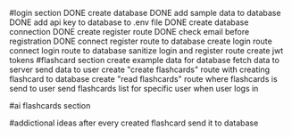 #login section
DONE create database
DONE add sample data to database
DONE add api key to database to .env file
DONE create database connection
DONE create register route
DONE check email before registration
DONE connect register route to database
create login route 
connect login route to database
sanitize login and register route
create jwt tokens
#flashcard section
create example data for database
fetch data to server
send data to user
create "create flashcards" route with creating flashcard to database
create "read flashcards" route where flashcards is send to user
send flashcards list for specific user when user logs in

#ai flashcards section

#addictional ideas
after every created flashcard send it to database 
